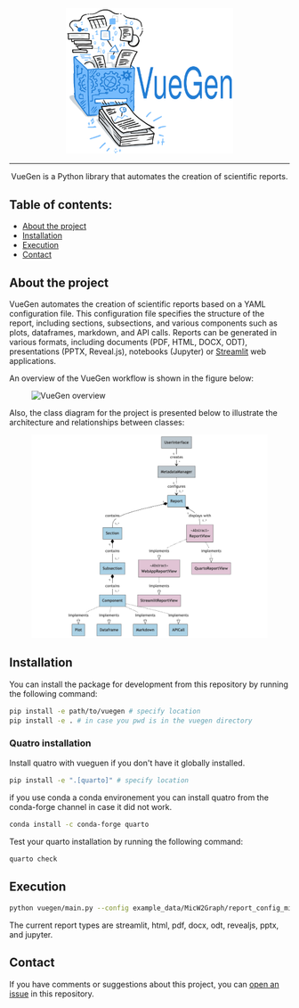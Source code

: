 <div align="center">
  <img width="300px" src="docs/images/vuegen_logo.svg">
</div>

-----------------

<p align="center">
   VueGen is a Python library that automates the creation of scientific reports.
</p>

## Table of contents:
- [About the project](#about-the-project)
- [Installation](#installation)
- [Execution](#execution)
- [Contact](#contact)

## About the project
VueGen automates the creation of scientific reports based on a YAML configuration file.  This configuration file specifies the structure of the report, including sections, subsections, and various components such as plots, dataframes, markdown, and API calls. Reports can be generated in various formats, including documents (PDF, HTML, DOCX, ODT), presentations (PPTX, Reveal.js), notebooks (Jupyter) or [Streamlit](streamlit) web applications.

An overview of the VueGen workflow is shown in the figure below:

<p align="center">
<figure>
  <img width="650px" src="docs/images/vuegen_graph_abstract.png" alt="VueGen overview"/>
</figure>
</p>

Also, the class diagram for the project is presented below to illustrate the architecture and relationships between classes:

<p align="center">
<figure>
  <img width="650px" src="docs/images/vuegen_classdiagram_noattmeth.png" alt="VueGen class diagram"/>
</figure>
</p>

## Installation

You can install the package for development from this repository by running the following command:

```bash
pip install -e path/to/vuegen # specify location 
pip install -e . # in case you pwd is in the vuegen directory
```

### Quatro installation

Install quatro with vueguen if you don't have it globally installed.

```bash
pip install -e ".[quarto]" # specify location
```

if you use conda a conda environement you can install quatro from the conda-forge channel 
in case it did not work.

```bash
conda install -c conda-forge quarto
```

Test your quarto installation by running the following command:

```bash
quarto check
```


## Execution

```bash
python vuegen/main.py --config example_data/MicW2Graph/report_config_micw2graph.yaml --report_type streamlit
```

The current report types are streamlit, html, pdf, docx, odt, revealjs, pptx, and jupyter.

## Contact
If you have comments or suggestions about this project, you can [open an issue][issues] in this repository.

[issues]: https://github.com/Multiomics-Analytics-Group/vuegen/issues/new
[streamlit]: https://streamlit.io/ 
